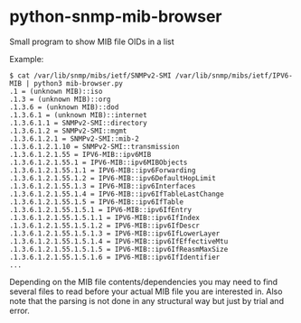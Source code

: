 # python-snmp-mib-browser
Small program to show MIB file OIDs in a list

Example:

```
$ cat /var/lib/snmp/mibs/ietf/SNMPv2-SMI /var/lib/snmp/mibs/ietf/IPV6-MIB | python3 mib-browser.py
.1 = (unknown MIB)::iso
.1.3 = (unknown MIB)::org
.1.3.6 = (unknown MIB)::dod
.1.3.6.1 = (unknown MIB)::internet
.1.3.6.1.1 = SNMPv2-SMI::directory
.1.3.6.1.2 = SNMPv2-SMI::mgmt
.1.3.6.1.2.1 = SNMPv2-SMI::mib-2
.1.3.6.1.2.1.10 = SNMPv2-SMI::transmission
.1.3.6.1.2.1.55 = IPV6-MIB::ipv6MIB
.1.3.6.1.2.1.55.1 = IPV6-MIB::ipv6MIBObjects
.1.3.6.1.2.1.55.1.1 = IPV6-MIB::ipv6Forwarding
.1.3.6.1.2.1.55.1.2 = IPV6-MIB::ipv6DefaultHopLimit
.1.3.6.1.2.1.55.1.3 = IPV6-MIB::ipv6Interfaces
.1.3.6.1.2.1.55.1.4 = IPV6-MIB::ipv6IfTableLastChange
.1.3.6.1.2.1.55.1.5 = IPV6-MIB::ipv6IfTable
.1.3.6.1.2.1.55.1.5.1 = IPV6-MIB::ipv6IfEntry
.1.3.6.1.2.1.55.1.5.1.1 = IPV6-MIB::ipv6IfIndex
.1.3.6.1.2.1.55.1.5.1.2 = IPV6-MIB::ipv6IfDescr
.1.3.6.1.2.1.55.1.5.1.3 = IPV6-MIB::ipv6IfLowerLayer
.1.3.6.1.2.1.55.1.5.1.4 = IPV6-MIB::ipv6IfEffectiveMtu
.1.3.6.1.2.1.55.1.5.1.5 = IPV6-MIB::ipv6IfReasmMaxSize
.1.3.6.1.2.1.55.1.5.1.6 = IPV6-MIB::ipv6IfIdentifier
...
```

Depending on the MIB file contents/dependencies you may need to find several files to read before
your actual MIB file you are interested in. Also note that the parsing is not done in any structural
way but just by trial and error.
